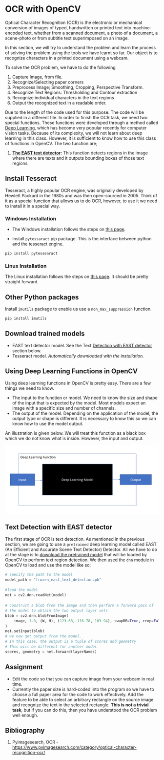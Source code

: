 # OCR with OpenCV

Optical Character Recognition (OCR) is the electronic or mechanical conversion of images of typed, handwritten or printed text into machine-encoded text, whether from a scanned document, a photo of a document, a scene-photo or from subtitle text superimposed on an image.

In this section, we will try to understand the problem and learn the process of solving the problem using the tools we have learnt so far. Our object is to recognize characters in a printed document using a webcam.

To solve the OCR problem, we have to do the following

1. Capture Image, from file.
2. Recognize/Selecting paper corners
3. Preprocess Image; Smoothing, Cropping, Perspective Transform.
4. Recognize Text Regions: Thresholding and Contour extraction
5. Recognize individual characters in the text regions
6. Output the recognized text in a readable order.

Due to the length of the code used for this purpose. The code will be supplied in a different file. In order to finish the OCR task, we need two special functions. These functions were developed through a method called [Deep Learning](https://en.wikipedia.org/wiki/Deep_learning), which has become very popular recently for computer vision tasks. Because of its complexity, we will not learn about deep learning in this class. However, it is sufficient to know how to use this class of functions in OpenCV. The two function are;

1. **[The EAST text detector](https://arxiv.org/abs/1704.03155):** This function detects regions in the image where there are texts and it outputs bounding boxes of those text regions.

## Install Tesseract

Tesseract, a highly popular OCR engine, was originally developed by Hewlett Packard in the 1980s and was then open-sourced in 2005. Think of it as a special function that allows us to do OCR, however, to use it we need to install it in a special way.

### Windows Installation

- The Windows installation follows the steps on [this page](https://github.com/tesseract-ocr/tesseract/wiki#windows).

- Install `pytessaract` pip package. This is the interface between python and the tesseract engine.

```bash
pip install pytessearact
```

### Linux Installation

The Linux installation follows the steps on [this page](https://github.com/tesseract-ocr/tesseract/wiki#linux). It should be pretty straight forward.

## Other Python packages

Install `imutils` package to enable us use a `non_max_suppression` function.

```bash
pip install imutils
```

## Download trained models

- EAST text detector model. See the Text [Detection with EAST detector](#text-detection-with-east-detector) section below.
- Tesseract model. *Automatically downloaded with the installation.*

## Using Deep Learning Functions in OpenCV

Using deep learning functions in OpenCV is pretty easy. There are a few things we need to know.

- The input to the function or model. We need to know the size and shape of the input that is expected by the model. Most models expect an image with a specific size and number of channels.
- The output of the model. Depending on the application of the model, the output type or shape is different. It is necessary to know this so we can know how to use the model output.

An illustration is given below. We will treat this function as a black box which we do not know what is inside. However, the input and output.

![color](code/dl_function.png)

## Text Detection with EAST detector

The first stage of OCR is text detection. As mentioned in the previous section, we are going to use a `pretrained` deep learning model called EAST (An Efficient and Accurate Scene Text Detector) Detector. All we have to do at the stage is to [download the pretrained model](https://drive.google.com/open?id=1yHEuc6AK0JI0yzR4Qcru0Z_6GVGHkwHV) that will be loaded by OpenCV to perform text region detection.
We then used the `dnn` module in OpenCV to load and use the model like so;

```python
# specify the path to the model
model_path = "frozen_east_text_detection.pb"

#load the model
net = cv2.dnn.readNet(model)

# construct a blob from the image and then perform a forward pass of
# the model to obtain the two output layer sets
blob = cv2.dnn.blobFromImage(
    image, 1.0, (W, H), (123.68, 116.78, 103.94), swapRB=True, crop=False
)
net.setInput(blob)
# we now get output from the model.
# In this case, the output is a tuple of scores and geometry
# This will be different for another model
scores, geometry = net.forward(layerNames)
```


## Assignment

- Edit the code so that you can capture image from your webcam in real time.
- Currently the paper size is hard-coded into the program so we have to choose a full paper area for the code to work effectively. Add the feature to be able to select an arbitrary rectangle on the source image and recognize the text in the selected rectangle. **This is not a trivial task**, but if you can do this, then you have understood the OCR problem well enough.

## Bibliography

1. Pyimagesearch, OCR - https://www.pyimagesearch.com/category/optical-character-recognition-ocr/